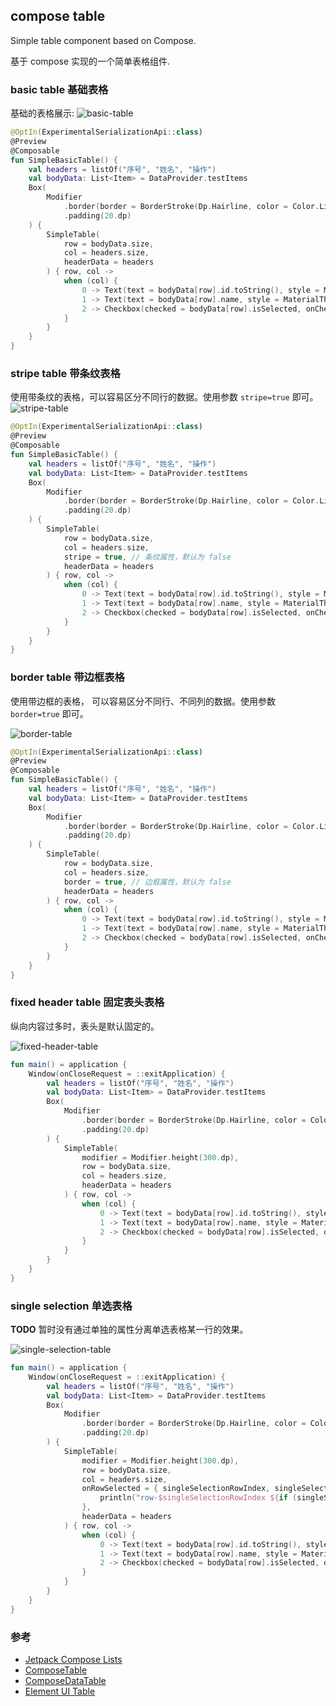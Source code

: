 ## compose table

Simple table component based on Compose.

基于 compose 实现的一个简单表格组件.

### basic table 基础表格

基础的表格展示:
![basic-table](./doc/basic-table.png)

```kotlin
@OptIn(ExperimentalSerializationApi::class)
@Preview
@Composable
fun SimpleBasicTable() {
    val headers = listOf("序号", "姓名", "操作")
    val bodyData: List<Item> = DataProvider.testItems
    Box(
        Modifier
            .border(border = BorderStroke(Dp.Hairline, color = Color.LightGray))
            .padding(20.dp)
    ) {
        SimpleTable(
            row = bodyData.size,
            col = headers.size,
            headerData = headers
        ) { row, col ->
            when (col) {
                0 -> Text(text = bodyData[row].id.toString(), style = MaterialTheme.typography.body1)
                1 -> Text(text = bodyData[row].name, style = MaterialTheme.typography.body1)
                2 -> Checkbox(checked = bodyData[row].isSelected, onCheckedChange = null)
            }
        }
    }
}
```

### stripe table 带条纹表格
使用带条纹的表格，可以容易区分不同行的数据。使用参数 `stripe=true` 即可。
![stripe-table](./doc/stripe-table.png)

```kotlin
@OptIn(ExperimentalSerializationApi::class)
@Preview
@Composable
fun SimpleBasicTable() {
    val headers = listOf("序号", "姓名", "操作")
    val bodyData: List<Item> = DataProvider.testItems
    Box(
        Modifier
            .border(border = BorderStroke(Dp.Hairline, color = Color.LightGray))
            .padding(20.dp)
    ) {
        SimpleTable(
            row = bodyData.size,
            col = headers.size,
            stripe = true, // 条纹属性，默认为 false
            headerData = headers
        ) { row, col ->
            when (col) {
                0 -> Text(text = bodyData[row].id.toString(), style = MaterialTheme.typography.body1)
                1 -> Text(text = bodyData[row].name, style = MaterialTheme.typography.body1)
                2 -> Checkbox(checked = bodyData[row].isSelected, onCheckedChange = null)
            }
        }
    }
}
```

### border table 带边框表格
使用带边框的表格， 可以容易区分不同行、不同列的数据。使用参数 `border=true` 即可。

![border-table](./doc/border-table.png)

```kotlin
@OptIn(ExperimentalSerializationApi::class)
@Preview
@Composable
fun SimpleBasicTable() {
    val headers = listOf("序号", "姓名", "操作")
    val bodyData: List<Item> = DataProvider.testItems
    Box(
        Modifier
            .border(border = BorderStroke(Dp.Hairline, color = Color.LightGray))
            .padding(20.dp)
    ) {
        SimpleTable(
            row = bodyData.size,
            col = headers.size,
            border = true, // 边框属性，默认为 false
            headerData = headers
        ) { row, col ->
            when (col) {
                0 -> Text(text = bodyData[row].id.toString(), style = MaterialTheme.typography.body1)
                1 -> Text(text = bodyData[row].name, style = MaterialTheme.typography.body1)
                2 -> Checkbox(checked = bodyData[row].isSelected, onCheckedChange = null)
            }
        }
    }
}
```

### fixed header table 固定表头表格
纵向内容过多时，表头是默认固定的。

![fixed-header-table](./doc/fixed-header-table.gif)

```kotlin
fun main() = application {
    Window(onCloseRequest = ::exitApplication) {
        val headers = listOf("序号", "姓名", "操作")
        val bodyData: List<Item> = DataProvider.testItems
        Box(
            Modifier
                .border(border = BorderStroke(Dp.Hairline, color = Color.LightGray))
                .padding(20.dp)
        ) {
            SimpleTable(
                modifier = Modifier.height(300.dp),
                row = bodyData.size,
                col = headers.size,
                headerData = headers
            ) { row, col ->
                when (col) {
                    0 -> Text(text = bodyData[row].id.toString(), style = MaterialTheme.typography.body1)
                    1 -> Text(text = bodyData[row].name, style = MaterialTheme.typography.body1)
                    2 -> Checkbox(checked = bodyData[row].isSelected, onCheckedChange = null)
                }
            }
        }
    }
}
```

### single selection 单选表格
**TODO** 暂时没有通过单独的属性分离单选表格某一行的效果。

![single-selection-table](./doc/single-selection-table.gif)

```kotlin
fun main() = application {
    Window(onCloseRequest = ::exitApplication) {
        val headers = listOf("序号", "姓名", "操作")
        val bodyData: List<Item> = DataProvider.testItems
        Box(
            Modifier
                .border(border = BorderStroke(Dp.Hairline, color = Color.LightGray))
                .padding(20.dp)
        ) {
            SimpleTable(
                modifier = Modifier.height(300.dp),
                row = bodyData.size,
                col = headers.size,
                onRowSelected = { singleSelectionRowIndex, singleSelectionRowToggle ->
                    println("row-$singleSelectionRowIndex ${if (singleSelectionRowToggle) "isSelected" else "unSelected"}")
                },
                headerData = headers
            ) { row, col ->
                when (col) {
                    0 -> Text(text = bodyData[row].id.toString(), style = MaterialTheme.typography.body1)
                    1 -> Text(text = bodyData[row].name, style = MaterialTheme.typography.body1)
                    2 -> Checkbox(checked = bodyData[row].isSelected, onCheckedChange = null)
                }
            }
        }
    }
}
```

### 参考

- [Jetpack Compose Lists](https://developer.android.com/jetpack/compose/lists)
- [ComposeTable](https://github.com/sjzneil/ComposeTable)
- [ComposeDataTable](https://github.com/hashlin/ComposeDataTable)
- [Element UI Table](https://element.eleme.cn/#/zh-CN/component/table)